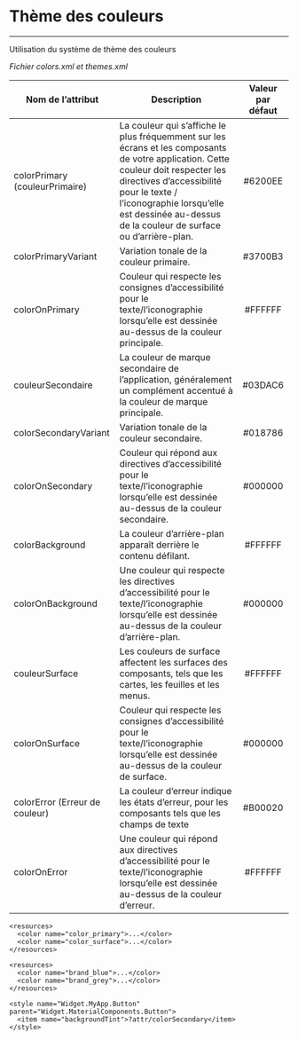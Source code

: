 # Thème des couleurs
---
<p>Utilisation du système de thème des couleurs</p>

*Fichier colors.xml et themes.xml*

| Nom de l’attribut              | Description     |    Valeur par défaut    | 
|--------------------------------|-----------------|:-----------------------:|
| colorPrimary (couleurPrimaire) | La couleur qui s’affiche le plus fréquemment sur les écrans et les composants de votre application. Cette couleur doit respecter les directives d’accessibilité pour le texte / l’iconographie lorsqu’elle est dessinée au-dessus de la couleur de surface ou d’arrière-plan.                                                                                                                                                                       |         #6200EE         | 
| colorPrimaryVariant            | Variation tonale de la couleur primaire.                                                                                                                                                                                                                                                                                                                                                                                                            |         #3700B3         | 
| colorOnPrimary                 | Couleur qui respecte les consignes d’accessibilité pour le texte/l’iconographie lorsqu’elle est dessinée au-dessus de la couleur principale.                                                                                                                                                                                                                                                                                                        |         #FFFFFF         | 
| couleurSecondaire              | La couleur de marque secondaire de l’application, généralement un complément accentué à la couleur de marque principale.                                                                                                                                                                                                                                                                                                                            |         #03DAC6         | 
| colorSecondaryVariant          | Variation tonale de la couleur secondaire.                                                                                                                                                                                                                                                                                                                                                                                                          |         #018786         | 
| colorOnSecondary               | Couleur qui répond aux directives d’accessibilité pour le texte/l’iconographie lorsqu’elle est dessinée au-dessus de la couleur secondaire.                                                                                                                                                                                                                                                                                                         |         #000000         | 
| colorBackground       | La couleur d’arrière-plan apparaît derrière le contenu défilant.                                                                                                                                                                                                                                                                                                                                                                                    |         #FFFFFF         |
| colorOnBackground              | Une couleur qui respecte les directives d’accessibilité pour le texte/l’iconographie lorsqu’elle est dessinée au-dessus de la couleur d’arrière-plan.                                                                                                                                                                                                                                                                                               |         #000000         |
| couleurSurface                 | Les couleurs de surface affectent les surfaces des composants, tels que les cartes, les feuilles et les menus.                                                                                                                                                                                                                                                                                                                                      |         #FFFFFF         |
| colorOnSurface                 | Couleur qui respecte les consignes d’accessibilité pour le texte/l’iconographie lorsqu’elle est dessinée au-dessus de la couleur de surface.                                                                                                                                                                                                                                                                                                        |         #000000         |
| colorError (Erreur de couleur) | La couleur d’erreur indique les états d’erreur, pour les composants tels que les champs de texte                                                                                                                                                                                                                                                                                                                                                    |         #B00020         |
| colorOnError                   | Une couleur qui répond aux directives d’accessibilité pour le texte/l’iconographie lorsqu’elle est dessinée au-dessus de la couleur d’erreur.                                                                                                                                                                                                                                                                                                       |         #FFFFFF         |

```
<resources>
  <color name="color_primary">...</color>
  <color name="color_surface">...</color>
</resources>
```

```
<resources>
  <color name="brand_blue">...</color>
  <color name="brand_grey">...</color>
</resources>
```

```
<style name="Widget.MyApp.Button" parent="Widget.MaterialComponents.Button">
  <item name="backgroundTint">?attr/colorSecondary</item>
</style>
```